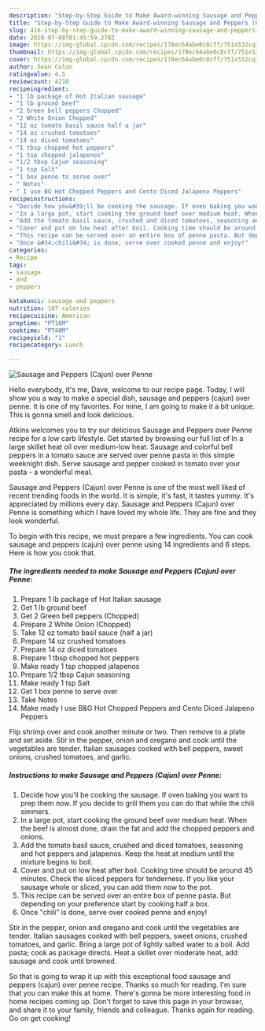 ```yaml
---
description: "Step-by-Step Guide to Make Award-winning Sausage and Peppers (Cajun) over Penne"
title: "Step-by-Step Guide to Make Award-winning Sausage and Peppers (Cajun) over Penne"
slug: 416-step-by-step-guide-to-make-award-winning-sausage-and-peppers-cajun-over-penne
date: 2020-07-08T01:45:59.278Z
image: https://img-global.cpcdn.com/recipes/178ec64abe0c8cff/751x532cq70/sausage-and-peppers-cajun-over-penne-recipe-main-photo.jpg
thumbnail: https://img-global.cpcdn.com/recipes/178ec64abe0c8cff/751x532cq70/sausage-and-peppers-cajun-over-penne-recipe-main-photo.jpg
cover: https://img-global.cpcdn.com/recipes/178ec64abe0c8cff/751x532cq70/sausage-and-peppers-cajun-over-penne-recipe-main-photo.jpg
author: Sean Colon
ratingvalue: 4.5
reviewcount: 4218
recipeingredient:
- "1 lb package of Hot Italian sausage"
- "1 lb ground beef"
- "2 Green bell peppers Chopped"
- "2 White Onion Chopped"
- "12 oz tomato basil sauce half a jar"
- "14 oz crushed tomatoes"
- "14 oz diced tomatoes"
- "1 tbsp chopped hot peppers"
- "1 tsp chopped jalapenos"
- "1/2 tbsp Cajun seasoning"
- "1 tsp Salt"
- "1 box penne to serve over"
- " Notes"
- " I use BG Hot Chopped Peppers and Cento Diced Jalapeno Peppers"
recipeinstructions:
- "Decide how you&#39;ll be cooking the sausage. If oven baking you want to prep them now. If you decide to grill them you can do that while the chili simmers."
- "In a large pot, start cooking the ground beef over medium heat. When the beef is almost done, drain the fat and add the chopped peppers and onions."
- "Add the tomato basil sauce, crushed and diced tomatoes, seasoning and hot peppers and jalapenos. Keep the heat at medium until the mixture begins to boil."
- "Cover and put on low heat after boil. Cooking time should be around 45 minutes. Check the sliced peppers for tenderness. If you like your sausage whole or sliced, you can add them now to the pot."
- "This recipe can be served over an entire box of penne pasta. But depending on your preference start by cooking half a box."
- "Once &#34;chili&#34; is done, serve over cooked penne and enjoy!"
categories:
- Recipe
tags:
- sausage
- and
- peppers

katakunci: sausage and peppers 
nutrition: 107 calories
recipecuisine: American
preptime: "PT16M"
cooktime: "PT40M"
recipeyield: "1"
recipecategory: Lunch

---
```



![Sausage and Peppers (Cajun) over Penne](https://img-global.cpcdn.com/recipes/178ec64abe0c8cff/751x532cq70/sausage-and-peppers-cajun-over-penne-recipe-main-photo.jpg)

Hello everybody, it's me, Dave, welcome to our recipe page. Today, I will show you a way to make a special dish, sausage and peppers (cajun) over penne. It is one of my favorites. For mine, I am going to make it a bit unique. This is gonna smell and look delicious.

Atkins welcomes you to try our delicious Sausage and Peppers over Penne recipe for a low carb lifestyle. Get started by browsing our full list of In a large skillet heat oil over medium-low heat. Sausage and colorful bell peppers in a tomato sauce are served over penne pasta in this simple weeknight dish. Serve sausage and pepper cooked in tomato over your pasta - a wonderful meal.

Sausage and Peppers (Cajun) over Penne is one of the most well liked of recent trending foods in the world. It is simple, it's fast, it tastes yummy. It's appreciated by millions every day. Sausage and Peppers (Cajun) over Penne is something which I have loved my whole life. They are fine and they look wonderful.


To begin with this recipe, we must prepare a few ingredients. You can cook sausage and peppers (cajun) over penne using 14 ingredients and 6 steps. Here is how you cook that.

<!--inarticleads1-->

##### The ingredients needed to make Sausage and Peppers (Cajun) over Penne:

1. Prepare 1 lb package of Hot Italian sausage
1. Get 1 lb ground beef
1. Get 2 Green bell peppers (Chopped)
1. Prepare 2 White Onion (Chopped)
1. Take 12 oz tomato basil sauce (half a jar)
1. Prepare 14 oz crushed tomatoes
1. Prepare 14 oz diced tomatoes
1. Prepare 1 tbsp chopped hot peppers
1. Make ready 1 tsp chopped jalapenos
1. Prepare 1/2 tbsp Cajun seasoning
1. Make ready 1 tsp Salt
1. Get 1 box penne to serve over
1. Take  Notes
1. Make ready  I use B&amp;G Hot Chopped Peppers and Cento Diced Jalapeno Peppers


Flip shrimp over and cook another minute or two. Then remove to a plate and set aside. Stir in the pepper, onion and oregano and cook until the vegetables are tender. Italian sausages cooked with bell peppers, sweet onions, crushed tomatoes, and garlic. 

<!--inarticleads2-->

##### Instructions to make Sausage and Peppers (Cajun) over Penne:

1. Decide how you&#39;ll be cooking the sausage. If oven baking you want to prep them now. If you decide to grill them you can do that while the chili simmers.
1. In a large pot, start cooking the ground beef over medium heat. When the beef is almost done, drain the fat and add the chopped peppers and onions.
1. Add the tomato basil sauce, crushed and diced tomatoes, seasoning and hot peppers and jalapenos. Keep the heat at medium until the mixture begins to boil.
1. Cover and put on low heat after boil. Cooking time should be around 45 minutes. Check the sliced peppers for tenderness. If you like your sausage whole or sliced, you can add them now to the pot.
1. This recipe can be served over an entire box of penne pasta. But depending on your preference start by cooking half a box.
1. Once &#34;chili&#34; is done, serve over cooked penne and enjoy!


Stir in the pepper, onion and oregano and cook until the vegetables are tender. Italian sausages cooked with bell peppers, sweet onions, crushed tomatoes, and garlic. Bring a large pot of lightly salted water to a boil. Add pasta; cook as package directs. Heat a skillet over moderate heat, add sausage and cook until browned. 

So that is going to wrap it up with this exceptional food sausage and peppers (cajun) over penne recipe. Thanks so much for reading. I'm sure that you can make this at home. There's gonna be more interesting food in home recipes coming up. Don't forget to save this page in your browser, and share it to your family, friends and colleague. Thanks again for reading. Go on get cooking!
